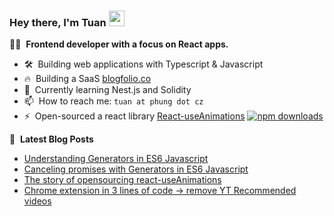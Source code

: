 ### Hey there, I'm Tuan <a href="https://www.phung.cz/"><img src="https://media.giphy.com/media/hvRJCLFzcasrR4ia7z/giphy.gif" width="25px" height="25px"></a>

👨‍💻 &nbsp;**Frontend developer with a focus on React apps.**


- 🛠️  &nbsp;Building web applications with Typescript & Javascript
- 🔥 &nbsp;Building a SaaS [blogfolio.co](https://blogfolio.co) 
- 📙 &nbsp;Currently learning Nest.js and Solidity
- 📫 &nbsp;How to reach me: `tuan at phung dot cz`
- ⚡ &nbsp;Open-sourced a react library [React-useAnimations](https://github.com/useAnimations/react-useanimations) [![npm downloads](https://img.shields.io/npm/dm/react-useanimations.svg?style=flat)](https://www.npmjs.com/package/react-useanimations)




📕 &nbsp;**Latest Blog Posts**
<!-- BLOG-POST-LIST:START -->
- [Understanding Generators in ES6 Javascript](https://dev.to/tuanphungcz/understanding-generators-in-es6-javascript-7fm)
- [Canceling promises with Generators in ES6 Javascript](https://dev.to/tuanphungcz/canceling-promises-with-generators-in-es6-javascript-d01)
- [The story of opensourcing react-useAnimations](https://tuanphung.hashnode.dev/the-story-of-opensourcing-react-useanimations)
- [Chrome extension in 3 lines of code → remove YT Recommended videos](https://tuanphung.hashnode.dev/chrome-extension-in-3-lines-of-code-remove-yt-recommended-videos)
<!-- BLOG-POST-LIST:END -->

